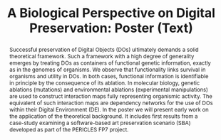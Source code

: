 ---
abstract: Successful preservation of Digital Objects (DOs) ultimately demands a solid
  theoretical framework. Such a framework with a high degree of generality emerges
  by treating DOs as containers of functional genetic information, exactly as in the
  genomes of organisms. We observe that functionality links survival in organisms
  and utility in DOs. In both cases, functional information is identifiable in principle
  by the consequence of its ablation. In molecular biology, genetic ablations (mutations)
  and environmental ablations (experimental manipulations) are used to construct interaction
  maps fully representing organismic activity. The equivalent of such interaction
  maps are dependency networks for the use of DOs within their Digital Environment
  (DE). In the poster we will present early work on the application of the theoretical
  background. It includes first results from a case-study examining a software-based
  art preservation scenario (SBA) developed as part of the PERICLES FP7 project.
creators:
- Eggers, Anna
- Pocklington, Michael
- Hedges, Mark
- Ludwig, Jens
- Corubolo, Fabio
- Darányi, Sándor
date: null
document_url: https://services.phaidra.univie.ac.at/api/object/o:378713/download
grand_parent: iPRES
institutions: []
keywords:
- digital ecosystems
- digital preservation
- niche
- interaction map
- significant environment information
- sheer curation
landing_page_url: https://phaidra.univie.ac.at/o:378713
language: eng
layout: publication
license: CC BY-NC-SA 3.0 AT
notes_url: null
parent: iPRES 2014
presentation_url: null
publication_type: poster
size: 76341
source_name: iPRES
title: 'A Biological Perspective on Digital Preservation: Poster (Text) '
year: 2014
---